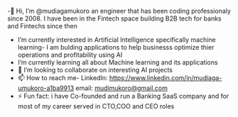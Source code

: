  -👋 Hi, I’m @mudiagamukoro an engineer that has been coding professionaly since 2008. I have been in the Fintech space building B2B tech for banks and Fintechs since then
- I’m currently interested in Artificial Intelligence specifically machine learning- I am bulding applications to help  businesss optimize thier operations and profitability using AI
-  I’m currently learning  all about Machine learning and its applications
- 💞️ I’m looking to collaborate on interesting AI projects
- 📫 How to reach me-  LinkedIn: https://www.linkedin.com/in/mudiaga-umukoro-a1ba9913 email: mudimukoro@gmail.com
- ⚡ Fun fact: i have Co-founded and run a Banking SaaS company and for most of my career served in CTO,COO and CEO roles

<!---
mudiagamukoro/mudiagamukoro is a ✨ special ✨ repository because its `README.md` (this file) appears on your GitHub profile.
You can click the Preview link to take a look at your changes.
--->
